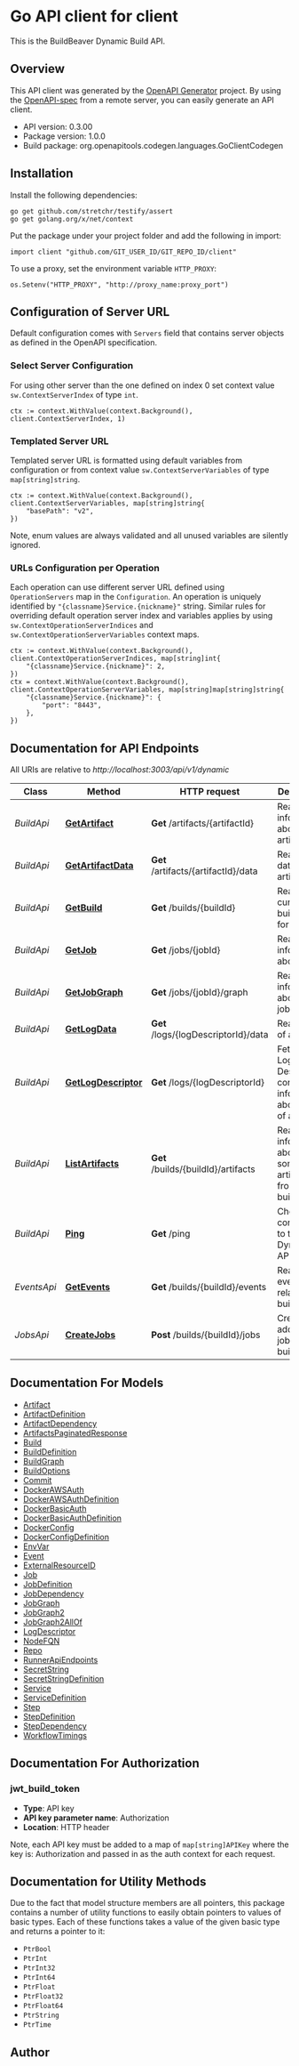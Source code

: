 # Go API client for client

This is the BuildBeaver Dynamic Build API.

## Overview
This API client was generated by the [OpenAPI Generator](https://openapi-generator.tech) project.  By using the [OpenAPI-spec](https://www.openapis.org/) from a remote server, you can easily generate an API client.

- API version: 0.3.00
- Package version: 1.0.0
- Build package: org.openapitools.codegen.languages.GoClientCodegen

## Installation

Install the following dependencies:

```shell
go get github.com/stretchr/testify/assert
go get golang.org/x/net/context
```

Put the package under your project folder and add the following in import:

```golang
import client "github.com/GIT_USER_ID/GIT_REPO_ID/client"
```

To use a proxy, set the environment variable `HTTP_PROXY`:

```golang
os.Setenv("HTTP_PROXY", "http://proxy_name:proxy_port")
```

## Configuration of Server URL

Default configuration comes with `Servers` field that contains server objects as defined in the OpenAPI specification.

### Select Server Configuration

For using other server than the one defined on index 0 set context value `sw.ContextServerIndex` of type `int`.

```golang
ctx := context.WithValue(context.Background(), client.ContextServerIndex, 1)
```

### Templated Server URL

Templated server URL is formatted using default variables from configuration or from context value `sw.ContextServerVariables` of type `map[string]string`.

```golang
ctx := context.WithValue(context.Background(), client.ContextServerVariables, map[string]string{
	"basePath": "v2",
})
```

Note, enum values are always validated and all unused variables are silently ignored.

### URLs Configuration per Operation

Each operation can use different server URL defined using `OperationServers` map in the `Configuration`.
An operation is uniquely identified by `"{classname}Service.{nickname}"` string.
Similar rules for overriding default operation server index and variables applies by using `sw.ContextOperationServerIndices` and `sw.ContextOperationServerVariables` context maps.

```golang
ctx := context.WithValue(context.Background(), client.ContextOperationServerIndices, map[string]int{
	"{classname}Service.{nickname}": 2,
})
ctx = context.WithValue(context.Background(), client.ContextOperationServerVariables, map[string]map[string]string{
	"{classname}Service.{nickname}": {
		"port": "8443",
	},
})
```

## Documentation for API Endpoints

All URIs are relative to *http://localhost:3003/api/v1/dynamic*

Class | Method | HTTP request | Description
------------ | ------------- | ------------- | -------------
*BuildApi* | [**GetArtifact**](docs/BuildApi.md#getartifact) | **Get** /artifacts/{artifactId} | Reads information about an artifact.
*BuildApi* | [**GetArtifactData**](docs/BuildApi.md#getartifactdata) | **Get** /artifacts/{artifactId}/data | Reads the data for an artifact.
*BuildApi* | [**GetBuild**](docs/BuildApi.md#getbuild) | **Get** /builds/{buildId} | Reads the current build graph for a build.
*BuildApi* | [**GetJob**](docs/BuildApi.md#getjob) | **Get** /jobs/{jobId} | Reads information about a job.
*BuildApi* | [**GetJobGraph**](docs/BuildApi.md#getjobgraph) | **Get** /jobs/{jobId}/graph | Reads information about a job&#39;s graph.
*BuildApi* | [**GetLogData**](docs/BuildApi.md#getlogdata) | **Get** /logs/{logDescriptorId}/data | Reads part of a log.
*BuildApi* | [**GetLogDescriptor**](docs/BuildApi.md#getlogdescriptor) | **Get** /logs/{logDescriptorId} | Fetches a Log Descriptor containing information about part of a log.
*BuildApi* | [**ListArtifacts**](docs/BuildApi.md#listartifacts) | **Get** /builds/{buildId}/artifacts | Reads information about all or some artifacts from a build.
*BuildApi* | [**Ping**](docs/BuildApi.md#ping) | **Get** /ping | Checks for connectivity to the Dynamic API.
*EventsApi* | [**GetEvents**](docs/EventsApi.md#getevents) | **Get** /builds/{buildId}/events | Reads events relating to a build.
*JobsApi* | [**CreateJobs**](docs/JobsApi.md#createjobs) | **Post** /builds/{buildId}/jobs | Creates and add a set of jobs to a build.


## Documentation For Models

 - [Artifact](docs/Artifact.md)
 - [ArtifactDefinition](docs/ArtifactDefinition.md)
 - [ArtifactDependency](docs/ArtifactDependency.md)
 - [ArtifactsPaginatedResponse](docs/ArtifactsPaginatedResponse.md)
 - [Build](docs/Build.md)
 - [BuildDefinition](docs/BuildDefinition.md)
 - [BuildGraph](docs/BuildGraph.md)
 - [BuildOptions](docs/BuildOptions.md)
 - [Commit](docs/Commit.md)
 - [DockerAWSAuth](docs/DockerAWSAuth.md)
 - [DockerAWSAuthDefinition](docs/DockerAWSAuthDefinition.md)
 - [DockerBasicAuth](docs/DockerBasicAuth.md)
 - [DockerBasicAuthDefinition](docs/DockerBasicAuthDefinition.md)
 - [DockerConfig](docs/DockerConfig.md)
 - [DockerConfigDefinition](docs/DockerConfigDefinition.md)
 - [EnvVar](docs/EnvVar.md)
 - [Event](docs/Event.md)
 - [ExternalResourceID](docs/ExternalResourceID.md)
 - [Job](docs/Job.md)
 - [JobDefinition](docs/JobDefinition.md)
 - [JobDependency](docs/JobDependency.md)
 - [JobGraph](docs/JobGraph.md)
 - [JobGraph2](docs/JobGraph2.md)
 - [JobGraph2AllOf](docs/JobGraph2AllOf.md)
 - [LogDescriptor](docs/LogDescriptor.md)
 - [NodeFQN](docs/NodeFQN.md)
 - [Repo](docs/Repo.md)
 - [RunnerApiEndpoints](docs/RunnerApiEndpoints.md)
 - [SecretString](docs/SecretString.md)
 - [SecretStringDefinition](docs/SecretStringDefinition.md)
 - [Service](docs/Service.md)
 - [ServiceDefinition](docs/ServiceDefinition.md)
 - [Step](docs/Step.md)
 - [StepDefinition](docs/StepDefinition.md)
 - [StepDependency](docs/StepDependency.md)
 - [WorkflowTimings](docs/WorkflowTimings.md)


## Documentation For Authorization



### jwt_build_token

- **Type**: API key
- **API key parameter name**: Authorization
- **Location**: HTTP header

Note, each API key must be added to a map of `map[string]APIKey` where the key is: Authorization and passed in as the auth context for each request.


## Documentation for Utility Methods

Due to the fact that model structure members are all pointers, this package contains
a number of utility functions to easily obtain pointers to values of basic types.
Each of these functions takes a value of the given basic type and returns a pointer to it:

* `PtrBool`
* `PtrInt`
* `PtrInt32`
* `PtrInt64`
* `PtrFloat`
* `PtrFloat32`
* `PtrFloat64`
* `PtrString`
* `PtrTime`

## Author



